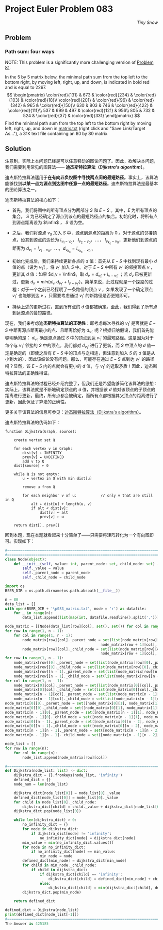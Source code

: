 # Project Euler	Problem 083

<p align="right"><i>Tiny Snow</i></p>



## Problem

### Path sum: four ways

NOTE: This problem is a significantly more challenging version of [Problem 81](https://projecteuler.net/problem=81).

In the 5 by 5 matrix below, the minimal path sum from the top left to the bottom right, by moving left, right, up, and down, is indicated in bold red and is equal to 2297.
$$
\begin{pmatrix}
\color{red}{131} & 673 & \color{red}{234} & \color{red}{103} & \color{red}{18}\\
\color{red}{201} & \color{red}{96} & \color{red}{342} & 965 & \color{red}{150}\\
630 & 803 & 746 & \color{red}{422} & \color{red}{111}\\
537 & 699 & 497 & \color{red}{121} & 956\\
805 & 732 & 524 & \color{red}{37} & \color{red}{331}
\end{pmatrix}
$$
Find the minimal path sum from the top left to the bottom right by moving left, right, up, and down in [matrix.txt](https://projecteuler.net/project/resources/p083_matrix.txt) (right click and "Save Link/Target As..."), a 31K text file containing an 80 by 80 matrix.



## Solution

注意到，实际上本问题已经是可以任意移动的图论问题了。因此，欲解决本问题，我们需要利用常见的图算法—— **迪杰斯特拉算法（*Dijkstra's algorithm*）**。

迪杰斯特拉算法适用于**在有向非负权图中寻找两点间的最短路径**。事实上，该算法能够找到**以某一点为源点到达图中任意一点的最短路径**。迪杰斯特拉算法是最基本的图论算法之一。

迪杰斯特拉算法的核心如下：

- 首先，我们将图中的所有顶点分为两部分 $S$ 和 $E-S$ 。其中，$E$ 为所有顶点的集合， $S$ 为已经确定了源点到该点的最短路径点的集合。初始化时，将所有点到源点距离设为 $\infin$ ， $S$ 设为空。

- 之后，我们将源点 $v_0$ 加入 $S$ 中，源点到源点的距离为 $0$ 。对于源点的邻接顶点，设其到源点的边长为 $l_{v_1-v_0}$， $l_{v_2-v_0}$，$\cdots$， $l_{v_{k_0}-v_0}$，更新他们到源点的距离为 $d_{v_1} = l_{v_1-v_0}$，$\cdots$，$d_{v_{k_0}} = l_{v_{k_0}-v_0}$ 。

- 初始化完成后，我们来持续更新各点的 $d$ 值：首先从 $E-S$ 中找到现有最小 $d$ 值的点（设为 $v_1'$），将 $v_1'$ 加入 $S$ 中。对于 $E-S$ 中所有 $v_1'$ 的邻接顶点 $v$ ，更新其 $d$ 值：如果 $d_v = \infin$，取 $d_v = d_{v_1'} + l_{v-{v_1'}}$ ；若 $d_v$ 已被更新过，更新 $d_v = min\{d_v,d_{v_1'} + l_{v-{v_1'}}\}$。简单来说，此过程就是一个探路的过程：对于一个之前已经探明了一条路径的顶点 $v$ ，如果发现了一个确定顶点 $v_1'$ 也能够到达 $v$ ，只需要考虑通过 $v_1'$ 的新路径是否更短即可。

- 持续上述的更新过程，直到所有点的 $d$ 值都被确定。至此，我们得到了所有点到达源点的最短路径。

现在，我们来考虑**迪杰斯特拉算法的正确性**：即考虑每次寻找的 $v_1'$ 是否就是 $E-S$ 中距离源点距离最小的点、且距离恰好为 $d_{v_1'}$ 呢？根据归纳假设，我们首先能够明确的是： $d_{v_1'}$ 确是源点通过 $S$ 中的顶点到达 $v_1'$ 的最短路径。这是因为对于每个与 $v_1'$ 邻接的 $S$ 中的顶点，我们都对 $d_{v_1'}$ 进行了更新，而 $S$ 中顶点的 $d$ 值一定是确定的（即使之后有 $E-S$ 中的顶点与之相连，但注意到加入 $S$ 的 $d$ 值是从小到大的），因此该结论没有问题。那么，可能存在通过 $E-S$ 点到达 $v_1'$ 的路径吗？显然，该 $E-S$ 内的点就会有更小的 $d$ 值，与 $v_1'$ 的选取矛盾！因此，迪杰斯特拉算法的正确性得证。

迪杰斯特拉算法的过程已经介绍完整了，但我们还是希望能够简化该算法的思想：实际上，该算法就是不断地确定顶点的 $d$ 值，并根据该 $d$ 值对该顶点的子顶点的距离进行更新。最终，所有点都会被确定，而所有点都根据其父顶点的距离进行了更新，因此保证了算法的正确性。

更多关于该算法的信息可参见：[迪杰斯特拉算法（Dijkstra's algorithm）](https://en.wikipedia.org/wiki/Dijkstra%27s_algorithm)。

迪杰斯特拉算法的伪码如下：

```
function Dijkstra(Graph, source):

    create vertex set Q

    for each vertex v in Graph:            
        dist[v] ← INFINITY                 
        prev[v] ← UNDEFINED                
        add v to Q                     
    dist[source] ← 0                       
    
    while Q is not empty:
        u ← vertex in Q with min dist[u]   
                                            
        remove u from Q
        
        for each neighbor v of u:           // only v that are still in Q
            alt ← dist[u] + length(u, v)
            if alt < dist[v]:              
                dist[v] ← alt
                prev[v] ← u

    return dist[], prev[]
```



回到本题，现在本题就看起来十分简单了——只需要将矩阵转化为一个有向图即可。实现如下：

```python
#====================================================================================================================Solution
#========================================================================构建一个基本的有向有权图
class Node(object):
    def __init__(self, value: int, parent_node: set, child_node: set) -> None:
        self._value = value
        self._parent_node = parent_node
        self._child_node = child_node

import os
BSER_DIR = os.path.dirname(os.path.abspath(__file__))

n = 80
data_list = []
with open(BSER_DIR + '\p083_matrix.txt', mode = 'r') as datafile:
    for _ in range(n):
        data_list.append(list(map(int, datafile.readline().split(','))))

node_matrix = [[Node(data_list[row][col], set(), set()) for col in range(n)] for row in range(n)]
for row in range(1, n - 1):
    for col in range(1, n - 1):
        node_matrix[row][col]._parent_node = set(list(node_matrix[row][col]._parent_node) + [node_matrix[row - 1][col], node_matrix[row][col - 1],
                                            node_matrix[row + 1][col], node_matrix[row][col + 1]])
        node_matrix[row][col]._child_node = set(list(node_matrix[row][col]._child_node) + [node_matrix[row - 1][col], node_matrix[row][col - 1],
                                            node_matrix[row + 1][col], node_matrix[row][col + 1]])
for row in range(1, n - 1):
    node_matrix[row][0]._parent_node = set(list(node_matrix[row][0]._parent_node) + [node_matrix[row - 1][0], node_matrix[row + 1][0], node_matrix[row][1]])
    node_matrix[row][0]._child_node = set(list(node_matrix[row][0]._child_node) + [node_matrix[row - 1][0], node_matrix[row + 1][0], node_matrix[row][1]])
    node_matrix[row][n - 1]._parent_node = set(list(node_matrix[row][n - 1]._parent_node) + [node_matrix[row - 1][n - 1], node_matrix[row + 1][n - 1], node_matrix[row][n - 2]])
    node_matrix[row][n - 1]._child_node = set(list(node_matrix[row][n - 1]._child_node) + [node_matrix[row - 1][n - 1], node_matrix[row + 1][n - 1], node_matrix[row][n - 2]])
for col in range(1, n - 1):
    node_matrix[0][col]._parent_node = set(list(node_matrix[0][col]._parent_node) + [node_matrix[0][col - 1], node_matrix[0][col + 1], node_matrix[1][col]])
    node_matrix[0][col]._child_node = set(list(node_matrix[0][col]._child_node) + [node_matrix[0][col - 1], node_matrix[0][col + 1], node_matrix[1][col]])
    node_matrix[n - 1][col]._parent_node = set(list(node_matrix[n - 1][col]._parent_node) + [node_matrix[n - 1][col - 1], node_matrix[n - 1][col + 1], node_matrix[n - 2][col]])
    node_matrix[n - 1][col]._child_node = set(list(node_matrix[n - 1][col]._child_node) + [node_matrix[n - 1][col - 1], node_matrix[n - 1][col + 1], node_matrix[n - 2][col]])
node_matrix[0][0]._parent_node = set([node_matrix[0][1], node_matrix[1][0]])
node_matrix[0][0]._child_node = set([node_matrix[0][1], node_matrix[1][0]])
node_matrix[n - 1][0]._parent_node = set([node_matrix[n - 1][1], node_matrix[n - 2][0]])
node_matrix[n - 1][0]._child_node = set([node_matrix[n - 1][1], node_matrix[n - 2][0]])
node_matrix[0][n - 1]._parent_node = set([node_matrix[0][n - 2], node_matrix[1][n - 1]])
node_matrix[0][n - 1]._child_node = set([node_matrix[0][n - 2], node_matrix[1][n - 1]])
node_matrix[n - 1][n - 1]._parent_node = set([node_matrix[n - 1][n - 2], node_matrix[n - 2][n - 1]])
node_matrix[n - 1][n - 1]._child_node = set([node_matrix[n - 1][n - 2], node_matrix[n - 2][n - 1]])

node_list = []
for row in range(n):
    for col in range(n):
        node_list.append(node_matrix[row][col])

#========================================================================开始执行Dijkstra算法
def Dijkstra(node_list: list) -> dict:
    dijkstra_dict = {}.fromkeys(node_list, 'infinity')
    defined_dict = {}
    node_num = len(node_list)

    dijkstra_dict[node_list[0]] = node_list[0]._value
    defined_dict[node_list[0]] = node_list[0]._value
    for child in node_list[0]._child_node:
        dijkstra_dict[child] = child._value + dijkstra_dict[node_list[0]]
    dijkstra_dict.pop(node_list[0])

    while len(dijkstra_dict) > 0:
        no_infinity_dict = {}
        for node in dijkstra_dict:
            if dijkstra_dict[node] != 'infinity':
                no_infinity_dict[node] = dijkstra_dict[node]
        min_value = min(no_infinity_dict.values())
        for node in no_infinity_dict:
            if no_infinity_dict[node] == min_value:
                min_node = node
        defined_dict[min_node] = dijkstra_dict[min_node]
        for child in min_node._child_node:
            if child in dijkstra_dict:
                if dijkstra_dict[child] == 'infinity':
                    dijkstra_dict[child] = defined_dict[min_node] + child._value
                else:
                    dijkstra_dict[child] = min(dijkstra_dict[child], defined_dict[min_node] + child._value)
        dijkstra_dict.pop(min_node)

    return defined_dict

defined_dict = Dijkstra(node_list)
print(defined_dict[node_list[-1]])
#====================================================================================================================Answer
The Answer is 425185
```



